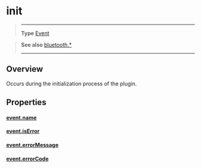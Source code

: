 # init

> --------------------- ------------------------------------------------------------------------------------------
> __Type__              [Event](https://docs.coronalabs.com/api/type/Event.html)


> __See also__          [bluetooth.*](/plugin/bluetooth/)
> --------------------- ------------------------------------------------------------------------------------------

## Overview

Occurs during the initialization process of the plugin.

## Properties

#### [event.name](/plugin/bluetooth/event/init/name)

#### [event.isError](/plugin/bluetooth/event/init/isError)

#### [event.errorMessage](/plugin/bluetooth/event/init/errorMessage)

#### [event.errorCode](/plugin/bluetooth/event/init/errorCode)